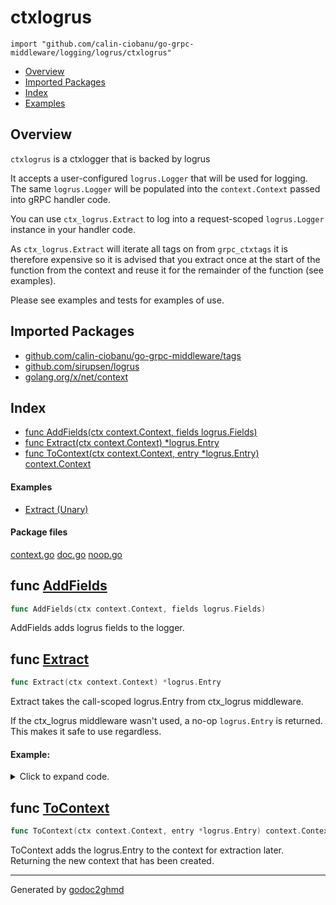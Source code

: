 # ctxlogrus
`import "github.com/calin-ciobanu/go-grpc-middleware/logging/logrus/ctxlogrus"`

* [Overview](#pkg-overview)
* [Imported Packages](#pkg-imports)
* [Index](#pkg-index)
* [Examples](#pkg-examples)

## <a name="pkg-overview">Overview</a>
`ctxlogrus` is a ctxlogger that is backed by logrus

It accepts a user-configured `logrus.Logger` that will be used for logging. The same `logrus.Logger` will
be populated into the `context.Context` passed into gRPC handler code.

You can use `ctx_logrus.Extract` to log into a request-scoped `logrus.Logger` instance in your handler code.

As `ctx_logrus.Extract` will iterate all tags on from `grpc_ctxtags` it is therefore expensive so it is advised that you
extract once at the start of the function from the context and reuse it for the remainder of the function (see examples).

Please see examples and tests for examples of use.

## <a name="pkg-imports">Imported Packages</a>

- [github.com/calin-ciobanu/go-grpc-middleware/tags](./../../../tags)
- [github.com/sirupsen/logrus](https://godoc.org/github.com/sirupsen/logrus)
- [golang.org/x/net/context](https://godoc.org/golang.org/x/net/context)

## <a name="pkg-index">Index</a>
* [func AddFields(ctx context.Context, fields logrus.Fields)](#AddFields)
* [func Extract(ctx context.Context) \*logrus.Entry](#Extract)
* [func ToContext(ctx context.Context, entry \*logrus.Entry) context.Context](#ToContext)

#### <a name="pkg-examples">Examples</a>
* [Extract (Unary)](#example_Extract_unary)

#### <a name="pkg-files">Package files</a>
[context.go](./context.go) [doc.go](./doc.go) [noop.go](./noop.go) 

## <a name="AddFields">func</a> [AddFields](./context.go#L21)
``` go
func AddFields(ctx context.Context, fields logrus.Fields)
```
AddFields adds logrus fields to the logger.

## <a name="Extract">func</a> [Extract](./context.go#L35)
``` go
func Extract(ctx context.Context) *logrus.Entry
```
Extract takes the call-scoped logrus.Entry from ctx_logrus middleware.

If the ctx_logrus middleware wasn't used, a no-op `logrus.Entry` is returned. This makes it safe to
use regardless.

#### Example:

<details>
<summary>Click to expand code.</summary>

```go
package ctxlogrus_test

import (
    "github.com/calin-ciobanu/go-grpc-middleware/logging/logrus/ctxlogrus"
    "github.com/calin-ciobanu/go-grpc-middleware/tags"
    "github.com/sirupsen/logrus"
    "golang.org/x/net/context"
)

var logrusLogger *logrus.Logger

// Simple unary handler that adds custom fields to the requests's context. These will be used for all log statements.
func ExampleExtract_unary() {
    ctx := context.Background()
    // setting tags will be added to the logger as log fields
    grpc_ctxtags.Extract(ctx).Set("custom_tags.string", "something").Set("custom_tags.int", 1337)
    // Extract a single request-scoped logrus.Logger and log messages.
    l := ctxlogrus.Extract(ctx)
    l.Info("some ping")
    l.Info("another ping")
}
```

</details>

## <a name="ToContext">func</a> [ToContext](./context.go#L59)
``` go
func ToContext(ctx context.Context, entry *logrus.Entry) context.Context
```
ToContext adds the logrus.Entry to the context for extraction later.
Returning the new context that has been created.

- - -
Generated by [godoc2ghmd](https://github.com/GandalfUK/godoc2ghmd)